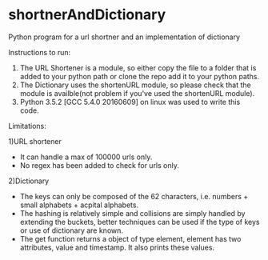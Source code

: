 # shortnerAndDictionary
Python program for a url shortner and an implementation of dictionary 

Instructions to run:
1) The URL Shortener is a module, so either copy the file to a folder
that is added to your python path or clone the repo add it to your
python paths.
2) The Dictionary uses the shortenURL module, so please check that the
module is availble(not problem if you've used the shortenURL module).
3) Python 3.5.2 [GCC 5.4.0 20160609] on linux was used to write this
code.

Limitations:

1)URL shortener
- It can handle a max of 100000 urls only.
- No regex has been added to check for urls only.

2)Dictionary
- The keys can only be composed of the 62 characters, i.e. numbers +
small alphabets + acpital alphabets.
- The hashing is relatively simple and collisions are simply handled
by extending the buckets, better techniques can be used if the type
of keys or use of dictionary are known.
- The get function returns a object of type element, element has two
attributes, value and timestamp. It also prints these values.
